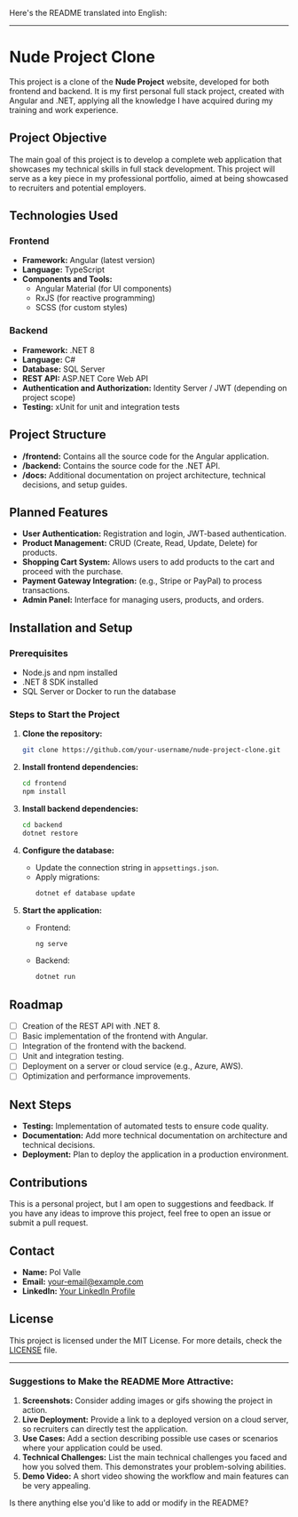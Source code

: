 Here's the README translated into English:

---

# Nude Project Clone

This project is a clone of the **Nude Project** website, developed for both frontend and backend. It is my first personal full stack project, created with Angular and .NET, applying all the knowledge I have acquired during my training and work experience.

## Project Objective

The main goal of this project is to develop a complete web application that showcases my technical skills in full stack development. This project will serve as a key piece in my professional portfolio, aimed at being showcased to recruiters and potential employers.

## Technologies Used

### Frontend
- **Framework:** Angular (latest version)
- **Language:** TypeScript
- **Components and Tools:**
  - Angular Material (for UI components)
  - RxJS (for reactive programming)
  - SCSS (for custom styles)

### Backend
- **Framework:** .NET 8
- **Language:** C#
- **Database:** SQL Server
- **REST API:** ASP.NET Core Web API
- **Authentication and Authorization:** Identity Server / JWT (depending on project scope)
- **Testing:** xUnit for unit and integration tests

## Project Structure

- **/frontend:** Contains all the source code for the Angular application.
- **/backend:** Contains the source code for the .NET API.
- **/docs:** Additional documentation on project architecture, technical decisions, and setup guides.

## Planned Features

- **User Authentication:** Registration and login, JWT-based authentication.
- **Product Management:** CRUD (Create, Read, Update, Delete) for products.
- **Shopping Cart System:** Allows users to add products to the cart and proceed with the purchase.
- **Payment Gateway Integration:** (e.g., Stripe or PayPal) to process transactions.
- **Admin Panel:** Interface for managing users, products, and orders.

## Installation and Setup

### Prerequisites

- Node.js and npm installed
- .NET 8 SDK installed
- SQL Server or Docker to run the database

### Steps to Start the Project

1. **Clone the repository:**
   ```bash
   git clone https://github.com/your-username/nude-project-clone.git
   ```

2. **Install frontend dependencies:**
   ```bash
   cd frontend
   npm install
   ```

3. **Install backend dependencies:**
   ```bash
   cd backend
   dotnet restore
   ```

4. **Configure the database:**
   - Update the connection string in `appsettings.json`.
   - Apply migrations:
     ```bash
     dotnet ef database update
     ```

5. **Start the application:**
   - Frontend:
     ```bash
     ng serve
     ```
   - Backend:
     ```bash
     dotnet run
     ```

## Roadmap

- [ ] Creation of the REST API with .NET 8.
- [ ] Basic implementation of the frontend with Angular.
- [ ] Integration of the frontend with the backend.
- [ ] Unit and integration testing.
- [ ] Deployment on a server or cloud service (e.g., Azure, AWS).
- [ ] Optimization and performance improvements.

## Next Steps

- **Testing:** Implementation of automated tests to ensure code quality.
- **Documentation:** Add more technical documentation on architecture and technical decisions.
- **Deployment:** Plan to deploy the application in a production environment.

## Contributions

This is a personal project, but I am open to suggestions and feedback. If you have any ideas to improve this project, feel free to open an issue or submit a pull request.

## Contact

- **Name:** Pol Valle
- **Email:** [your-email@example.com](mailto:your-email@example.com)
- **LinkedIn:** [Your LinkedIn Profile](https://www.linkedin.com/)

## License

This project is licensed under the MIT License. For more details, check the [LICENSE](LICENSE) file.

---

### Suggestions to Make the README More Attractive:
1. **Screenshots:** Consider adding images or gifs showing the project in action.
2. **Live Deployment:** Provide a link to a deployed version on a cloud server, so recruiters can directly test the application.
3. **Use Cases:** Add a section describing possible use cases or scenarios where your application could be used.
4. **Technical Challenges:** List the main technical challenges you faced and how you solved them. This demonstrates your problem-solving abilities.
5. **Demo Video:** A short video showing the workflow and main features can be very appealing.

Is there anything else you'd like to add or modify in the README?